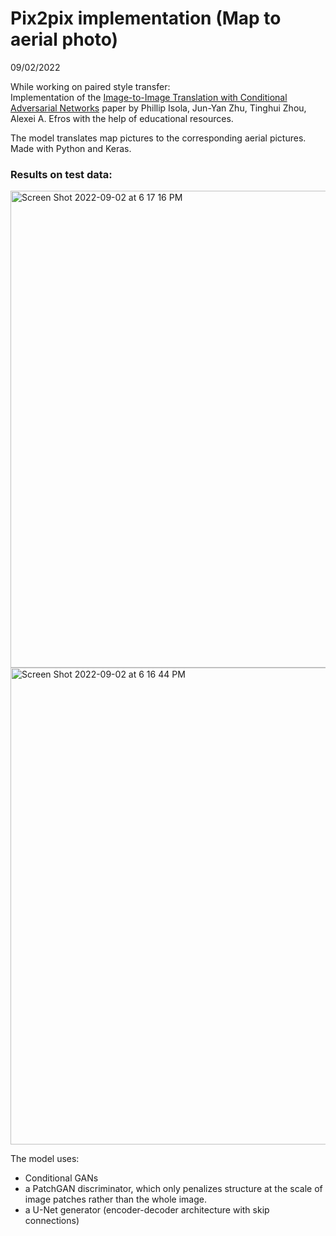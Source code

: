 # Pix2pix implementation (Map to aerial photo) 
09/02/2022

While working on paired style transfer: \
Implementation of the [Image-to-Image Translation with Conditional Adversarial Networks](https://arxiv.org/abs/1611.07004) paper 
by Phillip Isola, Jun-Yan Zhu, Tinghui Zhou, Alexei A. Efros with the help of educational resources. 

The model translates map pictures to the corresponding aerial pictures. \
Made with Python and Keras.

### Results on test data: 

<img width="763" alt="Screen Shot 2022-09-02 at 6 17 16 PM" src="https://user-images.githubusercontent.com/37712544/188196250-8a859c97-68cf-436c-bb78-8eae68502018.png">
<img width="763" alt="Screen Shot 2022-09-02 at 6 16 44 PM" src="https://user-images.githubusercontent.com/37712544/188196261-51dd8f71-1e5e-4523-8d04-e5d00897fa11.png">

<br>

The model uses:
- Conditional GANs
- a PatchGAN discriminator, which only penalizes structure at the scale of image patches rather than the whole image.
- a U-Net generator (encoder-decoder architecture with skip connections)




